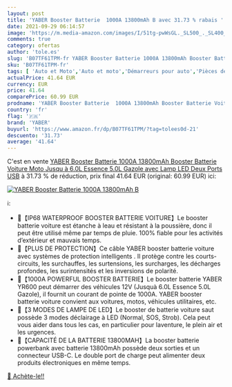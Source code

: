 ```yaml
---
layout: post
title: 'YABER Booster Batterie  1000A 13800mAh B avec 31.73 % rabais '
date: 2021-09-29 06:14:57
image: 'https://m.media-amazon.com/images/I/51tg-pwWsGL._SL500_._SL400_.jpg'
comments: true
category: ofertas
author: 'tole.es'
slug: 'B07TF61TPM-fr YABER Booster Batterie 1000A 13800mAh Booster Batterie...'
sku: 'B07TF61TPM-fr'
tags: [ 'Auto et Moto','Auto et moto','Démarreurs pour auto','Pièces détachées auto','yaber', ]
actualPrice: 41.64 EUR
currency: EUR
price: 41.64
comparePrice: 60.99 EUR
prodname: 'YABER Booster Batterie  1000A 13800mAh Booster Batterie Voiture Moto  Jusqu à 6.0L Essence 5.0L Gazole  avec Lamp LED Deux Ports USB'
country: 'fr'
flag: '🇫🇷'
brand: 'YABER'
buyurl: 'https://www.amazon.fr/dp/B07TF61TPM/?tag=tolees0d-21'
descuento: '31.73'
average: '41.64'
---
```


C'est en vente [YABER Booster Batterie  1000A 13800mAh Booster Batterie Voiture Moto  Jusqu à 6.0L Essence 5.0L Gazole  avec Lamp LED Deux Ports USB](https://www.amazon.fr/dp/B07TF61TPM/?tag=tolees0d-21)  à  31.73 % de réduction, prix final  41.64 EUR (original: 60.99 EUR) ici:

[![YABER Booster Batterie  1000A 13800mAh B](https://m.media-amazon.com/images/I/51tg-pwWsGL._SL500_._SL400_.jpg)](https://www.amazon.fr/dp/B07TF61TPM/?tag=tolees0d-21)

ℹ️:

- 🚖【IP68 WATERPROOF BOOSTER BATTERIE VOITURE】Le booster batterie voiture est étanche à leau et résistant à la poussière, donc il peut être utilisé même par temps de pluie. 100% fiable pour les activités d’extérieur et mauvais temps.
- 🚖【PLUS DE PROTECTION】Ce câble YABER booster batterie voiture avec systèmes de protection intelligents . Il protège contre les courts-circuits, les surchauffes, les surtensions, les surcharges, les décharges profondes, les surintensités et les inversions de polarité.
- 🚖【1000A POWERFUL BOOSTER BATTERIE】Le booster batterie YABER YR600 peut démarrer des véhicules 12V (Jusquà 6.0L Essence 5.0L Gazole), il fournit un courant de pointe de 1000A. YABER booster batterie voiture convient aux voitures, motos, véhicules utilitaires, etc.
- 🚖【3 MODES DE LAMPE DE LED】Le booster de batterie voiture saut possède 3 modes déclairage à LED (Normal, SOS, Strob). Cela peut vous aider dans tous les cas, en particulier pour laventure, le plein air et les urgences.
- 🚖【CAPACITÉ DE LA BATTERIE 13800MAH】La booster batterie powerbank avec batterie 13800mAh possède deux sorties et un connecteur USB-C. Le double port de charge peut alimenter deux produits électroniques en même temps.

[🛒 Achète-le!!](https://www.amazon.fr/dp/B07TF61TPM/?tag=tolees0d-21)
